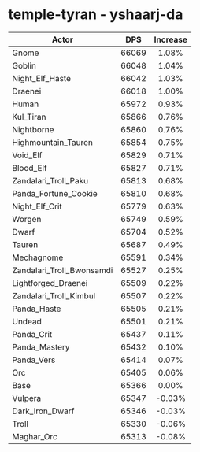 # temple-tyran - yshaarj-da
| Actor | DPS | Increase |
|---|:---:|:---:|
|Gnome|66069|1.08%|
|Goblin|66048|1.04%|
|Night_Elf_Haste|66042|1.03%|
|Draenei|66018|1.00%|
|Human|65972|0.93%|
|Kul_Tiran|65866|0.76%|
|Nightborne|65860|0.76%|
|Highmountain_Tauren|65854|0.75%|
|Void_Elf|65829|0.71%|
|Blood_Elf|65827|0.71%|
|Zandalari_Troll_Paku|65813|0.68%|
|Panda_Fortune_Cookie|65810|0.68%|
|Night_Elf_Crit|65779|0.63%|
|Worgen|65749|0.59%|
|Dwarf|65704|0.52%|
|Tauren|65687|0.49%|
|Mechagnome|65591|0.34%|
|Zandalari_Troll_Bwonsamdi|65527|0.25%|
|Lightforged_Draenei|65509|0.22%|
|Zandalari_Troll_Kimbul|65507|0.22%|
|Panda_Haste|65505|0.21%|
|Undead|65501|0.21%|
|Panda_Crit|65437|0.11%|
|Panda_Mastery|65432|0.10%|
|Panda_Vers|65414|0.07%|
|Orc|65405|0.06%|
|Base|65366|0.00%|
|Vulpera|65347|-0.03%|
|Dark_Iron_Dwarf|65346|-0.03%|
|Troll|65330|-0.06%|
|Maghar_Orc|65313|-0.08%|
